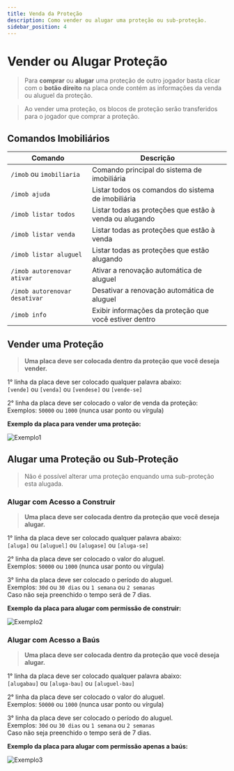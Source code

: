 ```yaml
---
title: Venda da Proteção
description: Como vender ou alugar uma proteção ou sub-proteção.
sidebar_position: 4
---
```


# Vender ou Alugar Proteção

> Para **comprar** ou **alugar** uma proteção de outro jogador basta clicar com o **botão direito** na placa onde contém as informações da venda ou aluguel da proteção.

> Ao vender uma proteção, os blocos de proteção serão transferidos para o jogador que comprar a proteção.

## Comandos Imobiliários

| Comando | Descrição |
| ------- | --------- |
| `/imob` ou `imobiliaria`      | Comando principal do sistema de imobiliária |
| `/imob ajuda`                 | Listar todos os comandos do sistema de imobiliária |
| `/imob listar todos`          | Listar todas as proteções que estão à venda ou alugando |
| `/imob listar venda`          | Listar todas as proteções que estão à venda |
| `/imob listar aluguel`        | Listar todas as proteções que estão alugando |
| `/imob autorenovar ativar`    | Ativar a renovação automática de aluguel |
| `/imob autorenovar desativar` | Desativar a renovação automática de aluguel |
| `/imob info`                  | Exibir informações da proteção que você estiver dentro |

## Vender uma Proteção

> **Uma placa deve ser colocada dentro da proteção que você deseja vender.**

1° linha da placa deve ser colocado qualquer palavra abaixo:  
`[vende]` ou `[venda]` ou `[vendese]` ou `[vende-se]`

2° linha da placa deve ser colocado o valor de venda da proteção:  
Exemplos: `50000` ou `1000` (nunca usar ponto ou vírgula)

**Exemplo da placa para vender uma proteção:**

![Exemplo1](https://i.imgur.com/6KLSuqH.png "Exemplo de como criar uma placa de venda")

## Alugar uma Proteção ou Sub-Proteção

> Não é possível alterar uma proteção enquando uma sub-proteção esta alugada.

### Alugar com Acesso a Construir

> **Uma placa deve ser colocada dentro da proteção que você deseja alugar.**

1° linha da placa deve ser colocado qualquer palavra abaixo:  
`[aluga]` ou `[aluguel]` ou `[alugase]` ou `[aluga-se]`

2° linha da placa deve ser colocado o valor do aluguel.  
Exemplos: `50000` ou `1000` (nunca usar ponto ou vírgula)  

3° linha da placa deve ser colocado o período do aluguel.  
Exemplos: `30d` ou `30 dias` ou `1 semana` ou `2 semanas`  
Caso não seja preenchido o tempo será de 7 dias.

**Exemplo da placa para alugar com permissão de construir:**

![Exemplo2](https://i.imgur.com/TclXF7E.png "Exemplo de como criar uma placa de aluguel com permissão de construir")

### Alugar com Acesso a Baús

> **Uma placa deve ser colocada dentro da proteção que você deseja alugar.**

1° linha da placa deve ser colocado qualquer palavra abaixo:  
`[alugabau]` ou `[aluga-bau]` ou `[aluguel-bau]`

2° linha da placa deve ser colocado o valor do aluguel.  
Exemplos: `50000` ou `1000` (nunca usar ponto ou vírgula)  

3° linha da placa deve ser colocado o período do aluguel.  
Exemplos: `30d` ou `30 dias` ou `1 semana` ou `2 semanas`  
Caso não seja preenchido o tempo será de 7 dias.

**Exemplo da placa para alugar com permissão apenas a baús:**

![Exemplo3](https://i.imgur.com/sgdW7zJ.png "Exemplo de como criar uma placa de aluguel com acesso apenas a baús")
